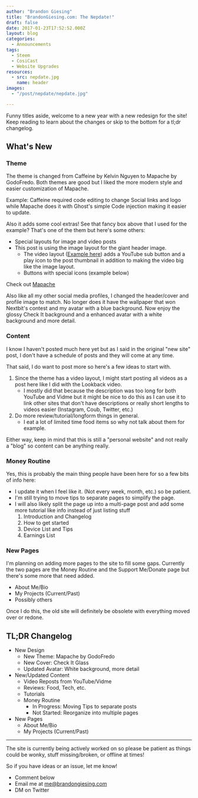 ```yaml
---
author: "Brandon Giesing"
title: "BrandonGiesing.com: The Nepdate!"
draft: false
date: 2017-01-23T17:52:52.000Z
layout: blog
categories:
  - Announcements
tags:
  - Steem
  - CosiCast
  - Website Upgrades
resources:
  - src: nepdate.jpg
    name: header
images:
  - "/post/nepdate/nepdate.jpg"

---
```


Funny titles aside, welcome to a new year with a new redesign for the site! Keep
reading to learn about the changes or skip to the bottom for a tl;dr changelog.

## What's New

### Theme

The theme is changed from Caffeine by Kelvin Nguyen to Mapache by GodoFredo.
Both themes are good but I liked the more modern style and easier customization
of Mapache.

Example: Caffeine required code editing to change Social links and logo while
Mapache does it with Ghost's simple Code injection making it easier to update.

Also it adds some cool extras! See that fancy box above that I used for the
example? That's one of the them but here's some others:

* Special layouts for image and video posts
* This post is using the image layout for the giant header image.
  * The video layout ([Example here][lookback]) adds a YouTube sub button and a
    play icon to the post thumbnail in addition to making the video big like the
    image layout.
  * Buttons with special icons (example below)

Check out [Mapache][mapache]

Also like all my other social media profiles, I changed the header/cover and
profile image to match. No longer does it have the wallpaper that won Nextbit's
contest and my avatar with a blue background. Now enjoy the glossy Check It
background and a enhanced avatar with a white background and more detail.

### Content

I know I haven't posted much here yet but as I said in the original "new site"
post, I don't have a schedule of posts and they will come at any time.

That said, I do want to post more so here's a few ideas to start with.

 1. Since the theme has a video layout, I might start posting all videos as a
    post here like I did with the Lookback video.
    * I mostly did that because the description was too long for both YouTube
      and Vidme but it might be nice to do this as I can use it to link other
      sites that don't have descriptions or really short lengths to videos
      easier (Instagram, Coub, Twitter, etc.)
 2. Do more review/tutorial/longform things in general.
    * I eat a lot of limited time food items so why not talk about them for
      example.

Either way, keep in mind that this is still a "personal website" and not really
a "blog" so content can be anything really.

### Money Routine

Yes, this is probably the main thing people have been here for so a few bits of
info here:

* I update it when I feel like it. (Not every week, month, etc.) so be patient.
* I'm still trying to move tips to separate pages to simplify the page.
* I will also likely split the page up into a multi-page post and add some more
  tutorial like info instead of just listing stuff
    1. Introduction and Changelog
    2. How to get started
    3. Device List and Tips
    4. Earnings List

### New Pages

I'm planning on adding more pages to the site to fill some gaps. Currently the
two pages are the Money Routine and the Support Me/Donate page but there's some
more that need added.

* About Me/Bio
* My Projects (Current/Past)
* Possibly others

Once I do this, the old site will definitely be obsolete with everything moved
over or redone.

## TL;DR Changelog

* New Design
  * New Theme: Mapache by GodoFredo
  * New Cover: Check It Glass
  * Updated Avatar: White background, more detail
* New/Updated Content
  * Video Reposts from YouTube/Vidme
  * Reviews: Food, Tech, etc.
  * Tutorials
  * Money Routine
    * In Progress: Moving Tips to separate posts
    * Not Started: Reorganize into multiple pages
* New Pages
  * About Me/Bio
  * My Projects (Current/Past)

--------------------------------------------------------------------------------

The site is currently being actively worked on so please be patient as things
could be wonky, stuff missing/broken, or offline at times!

So if you have ideas or an issue, let me know!

* Comment below
* Email me at me@brandongiesing.com
* DM on Twitter

[lookback]: http://brandongiesing.com/cosicast-2016-lookback
[mapache]: https://github.com/godofredoninja/Mapache
